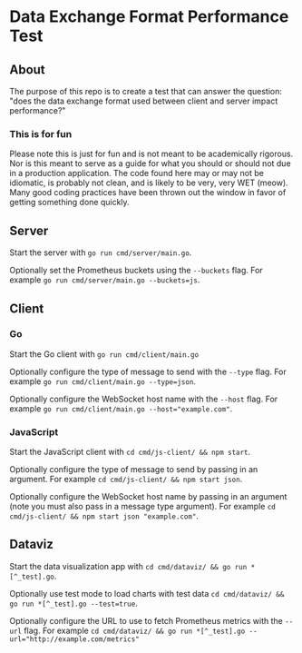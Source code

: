 # Data Exchange Format Performance Test

## About

The purpose of this repo is to create a test that can answer the question: "does the data exchange format used between client and server impact performance?"

### This is for fun

Please note this is just for fun and is not meant to be academically rigorous. Nor is this meant to serve as a guide for what you should or should not due in a production application. The code found here may or may not be idiomatic, is probably not clean, and is likely to be very, very WET (meow). Many good coding practices have been thrown out the window in favor of getting something done quickly.

## Server

Start the server with `go run cmd/server/main.go`.

Optionally set the Prometheus buckets using the `--buckets` flag. For example `go run cmd/server/main.go --buckets=js`.

## Client

### Go

Start the Go client with `go run cmd/client/main.go`

Optionally configure the type of message to send with the `--type` flag. For example `go run cmd/client/main.go --type=json`.

Optionally configure the WebSocket host name with the `--host` flag. For example `go run cmd/client/main.go --host="example.com"`.

### JavaScript

Start the JavaScript client with `cd cmd/js-client/ && npm start`.

Optionally configure the type of message to send by passing in an argument. For example `cd cmd/js-client/ && npm start json`.

Optionally configure the WebSocket host name by passing in an argument (note you must also pass in a message type argument). For example `cd cmd/js-client/ && npm start json "example.com"`.

## Dataviz

Start the data visualization app with `cd cmd/dataviz/ && go run *[^_test].go`.

Optionally use test mode to load charts with test data `cd cmd/dataviz/ && go run *[^_test].go --test=true`.

Optionally configure the URL to use to fetch Prometheus metrics with the `--url` flag. For example `cd cmd/dataviz/ && go run *[^_test].go --url="http://example.com/metrics"`
